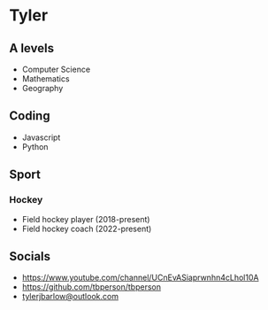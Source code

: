 **Tyler**
===============
## A levels
* Computer Science
* Mathematics
* Geography
## Coding
* Javascript
* Python
## Sport
### Hockey
* Field hockey player (2018-present)
* Field hockey coach (2022-present)
## Socials
- https://www.youtube.com/channel/UCnEvASiaprwnhn4cLhol10A
- https://github.com/tbperson/tbperson
- tylerjbarlow@outlook.com
